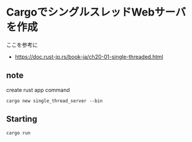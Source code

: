 # CargoでシングルスレッドWebサーバを作成

ここを参考に
- https://doc.rust-jp.rs/book-ja/ch20-01-single-threaded.html


## note

create rust app command 
```shell
cargo new single_thread_server --bin
```

## Starting

```shell
cargo run
```
